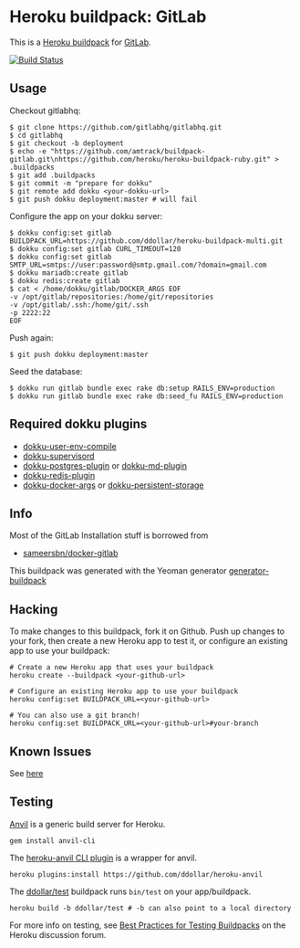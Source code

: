 # Heroku buildpack: GitLab

This is a [Heroku buildpack](http://devcenter.heroku.com/articles/buildpacks) for [GitLab](http://gitlab.org/).

[![Build Status](https://secure.travis-ci.org/amtrack/buildpack-gitlab.png?branch=master)](http://travis-ci.org/amtrack/buildpack-gitlab)

## Usage

Checkout gitlabhq:

	$ git clone https://github.com/gitlabhq/gitlabhq.git
	$ cd gitlabhq
	$ git checkout -b deployment
    $ echo -e "https://github.com/amtrack/buildpack-gitlab.git\nhttps://github.com/heroku/heroku-buildpack-ruby.git" > .buildpacks
	$ git add .buildpacks
	$ git commit -m "prepare for dokku"
	$ git remote add dokku <your-dokku-url>
	$ git push dokku deployment:master # will fail

Configure the app on your dokku server:

	$ dokku config:set gitlab BUILDPACK_URL=https://github.com/ddollar/heroku-buildpack-multi.git
	$ dokku config:set gitlab CURL_TIMEOUT=120
	$ dokku config:set gitlab SMTP_URL=smtps://user:password@smtp.gmail.com/?domain=gmail.com
	$ dokku mariadb:create gitlab
	$ dokku redis:create gitlab
	$ cat < /home/dokku/gitlab/DOCKER_ARGS EOF
	-v /opt/gitlab/repositories:/home/git/repositories
	-v /opt/gitlab/.ssh:/home/git/.ssh
	-p 2222:22
	EOF

Push again:

	$ git push dokku deployment:master

Seed the database:

	$ dokku run gitlab bundle exec rake db:setup RAILS_ENV=production
	$ dokku run gitlab bundle exec rake db:seed_fu RAILS_ENV=production

## Required dokku plugins

 * [dokku-user-env-compile](https://github.com/musicglue/dokku-user-env-compile)
 * [dokku-supervisord](https://github.com/statianzo/dokku-supervisord)
 * [dokku-postgres-plugin](https://github.com/jezdez/dokku-postgres-plugin) or [dokku-md-plugin](https://github.com/Kloadut/dokku-md-plugin)
 * [dokku-redis-plugin](https://github.com/luxifer/dokku-redis-plugin)
 * [dokku-docker-args](https://github.com/amtrack/dokku-docker-args) or [dokku-persistent-storage](https://github.com/dyson/dokku-persistent-storage)

## Info

Most of the GitLab Installation stuff is borrowed from

 * [sameersbn/docker-gitlab](https://github.com/sameersbn/docker-gitlab)

This buildpack was generated with the Yeoman generator [generator-buildpack](https://github.com/amtrack/generator-buildpack)

Hacking
-------

To make changes to this buildpack, fork it on Github. Push up changes to your fork, then create a new Heroku app to test it, or configure an existing app to use your buildpack:

```
# Create a new Heroku app that uses your buildpack
heroku create --buildpack <your-github-url>

# Configure an existing Heroku app to use your buildpack
heroku config:set BUILDPACK_URL=<your-github-url>

# You can also use a git branch!
heroku config:set BUILDPACK_URL=<your-github-url>#your-branch
```

## Known Issues

See [here](https://github.com/amtrack/buildpack-gitlab/wiki/KnownIssues)

## Testing

[Anvil](https://github.com/ddollar/anvil) is a generic build server for Heroku.

```
gem install anvil-cli
```

The [heroku-anvil CLI plugin](https://github.com/ddollar/heroku-anvil) is a wrapper for anvil.

```
heroku plugins:install https://github.com/ddollar/heroku-anvil
```

The [ddollar/test](https://github.com/ddollar/buildpack-test) buildpack runs `bin/test` on your app/buildpack.

```
heroku build -b ddollar/test # -b can also point to a local directory
```

For more info on testing, see [Best Practices for Testing Buildpacks](https://discussion.heroku.com/t/best-practices-for-testing-buildpacks/294) on the Heroku discussion forum.
